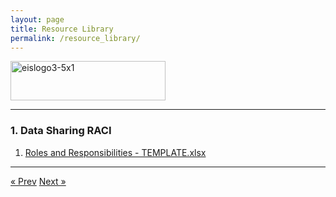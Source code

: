 ```yaml
---
layout: page
title: Resource Library
permalink: /resource_library/
---
```

   <img width="248" height="63" alt="eislogo3-5x1" src="https://github.com/user-attachments/assets/3c4da5fa-8947-4456-9772-e1394a38c14f" />

<hr>

### 1. <a name="rolesandresponsibilities"></a>Data Sharing RACI

1. [Roles and Responsibilities - TEMPLATE.xlsx](https://github.com/user-attachments/files/22102136/Roles.and.Responsibilities.-.TEMPLATE.xlsx)

<hr>


<!-- Pagination -->
<div class="pagination">
  <a class="pagination-item older" href="{{ site.baseurl }}/action_items">&laquo; Prev</a>
  <a class="pagination-item newer" href="{{ site.baseurl }}/success_stories">Next &raquo;</a>
</div>
